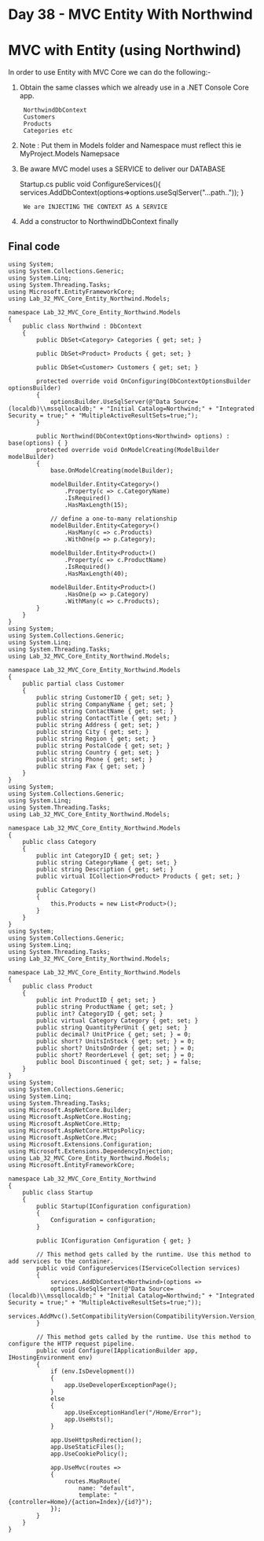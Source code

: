 # Day 38 - MVC Entity With Northwind

# MVC with Entity (using Northwind)

In order to use Entity with MVC Core we can do the following:-

1. Obtain the same classes which we already use in a .NET Console Core app.

        NorthwindDbContext
        Customers
        Products
        Categories etc

2. Note : Put them in Models folder and Namespace must reflect this ie MyProject.Models Namepsace
3. Be aware MVC model uses a SERVICE to deliver our DATABASE

    Startup.cs
    public void ConfigureServices(){
    services.AddDbContext<Northwind>(options=>options.useSqlServer("...path.."));
    }

        We are INJECTING THE CONTEXT AS A SERVICE

4. Add a constructor to NorthwindDbContext finally

## Final code

    using System;
    using System.Collections.Generic;
    using System.Linq;
    using System.Threading.Tasks;
    using Microsoft.EntityFrameworkCore;
    using Lab_32_MVC_Core_Entity_Northwind.Models;
    
    namespace Lab_32_MVC_Core_Entity_Northwind.Models
    {
        public class Northwind : DbContext
        {
            public DbSet<Category> Categories { get; set; }
    
            public DbSet<Product> Products { get; set; }
    
            public DbSet<Customer> Customers { get; set; }
    
            protected override void OnConfiguring(DbContextOptionsBuilder optionsBuilder)
            {
                optionsBuilder.UseSqlServer(@"Data Source=(localdb)\\mssqllocaldb;" + "Initial Catalog=Northwind;" + "Integrated Security = true;" + "MultipleActiveResultSets=true;");
            }
    
            public Northwind(DbContextOptions<Northwind> options) : base(options) { }
            protected override void OnModelCreating(ModelBuilder modelBuilder)
            {
                base.OnModelCreating(modelBuilder);
    
                modelBuilder.Entity<Category>()
                    .Property(c => c.CategoryName)
                    .IsRequired()
                    .HasMaxLength(15);
    
                // define a one-to-many relationship
                modelBuilder.Entity<Category>()
                    .HasMany(c => c.Products)
                    .WithOne(p => p.Category);
    
                modelBuilder.Entity<Product>()
                    .Property(c => c.ProductName)
                    .IsRequired()
                    .HasMaxLength(40);
    
                modelBuilder.Entity<Product>()
                    .HasOne(p => p.Category)
                    .WithMany(c => c.Products);
            }
        }
    }
    using System;
    using System.Collections.Generic;
    using System.Linq;
    using System.Threading.Tasks;
    using Lab_32_MVC_Core_Entity_Northwind.Models;
    
    namespace Lab_32_MVC_Core_Entity_Northwind.Models
    {
        public partial class Customer
        {
            public string CustomerID { get; set; }
            public string CompanyName { get; set; }
            public string ContactName { get; set; }
            public string ContactTitle { get; set; }
            public string Address { get; set; }
            public string City { get; set; }
            public string Region { get; set; }
            public string PostalCode { get; set; }
            public string Country { get; set; }
            public string Phone { get; set; }
            public string Fax { get; set; }
        }
    }
    using System;
    using System.Collections.Generic;
    using System.Linq;
    using System.Threading.Tasks;
    using Lab_32_MVC_Core_Entity_Northwind.Models;
    
    namespace Lab_32_MVC_Core_Entity_Northwind.Models
    {
        public class Category
        {
            public int CategoryID { get; set; }
            public string CategoryName { get; set; }
            public string Description { get; set; }
            public virtual ICollection<Product> Products { get; set; }
    
            public Category()
            {
                this.Products = new List<Product>();
            }
        }
    }
    using System;
    using System.Collections.Generic;
    using System.Linq;
    using System.Threading.Tasks;
    using Lab_32_MVC_Core_Entity_Northwind.Models;
    
    namespace Lab_32_MVC_Core_Entity_Northwind.Models
    {
        public class Product
        {
            public int ProductID { get; set; }
            public string ProductName { get; set; }
            public int? CategoryID { get; set; }
            public virtual Category Category { get; set; }
            public string QuantityPerUnit { get; set; }
            public decimal? UnitPrice { get; set; } = 0;
            public short? UnitsInStock { get; set; } = 0;
            public short? UnitsOnOrder { get; set; } = 0;
            public short? ReorderLevel { get; set; } = 0;
            public bool Discontinued { get; set; } = false;
        }
    }
    using System;
    using System.Collections.Generic;
    using System.Linq;
    using System.Threading.Tasks;
    using Microsoft.AspNetCore.Builder;
    using Microsoft.AspNetCore.Hosting;
    using Microsoft.AspNetCore.Http;
    using Microsoft.AspNetCore.HttpsPolicy;
    using Microsoft.AspNetCore.Mvc;
    using Microsoft.Extensions.Configuration;
    using Microsoft.Extensions.DependencyInjection;
    using Lab_32_MVC_Core_Entity_Northwind.Models;
    using Microsoft.EntityFrameworkCore;
    
    namespace Lab_32_MVC_Core_Entity_Northwind
    {
        public class Startup
        {
            public Startup(IConfiguration configuration)
            {
                Configuration = configuration;
            }
    
            public IConfiguration Configuration { get; }
    
            // This method gets called by the runtime. Use this method to add services to the container.
            public void ConfigureServices(IServiceCollection services)
            {
                services.AddDbContext<Northwind>(options =>
                options.UseSqlServer(@"Data Source=(localdb)\\mssqllocaldb;" + "Initial Catalog=Northwind;" + "Integrated Security = true;" + "MultipleActiveResultSets=true;"));
                services.AddMvc().SetCompatibilityVersion(CompatibilityVersion.Version_2_1);
            }
    
            // This method gets called by the runtime. Use this method to configure the HTTP request pipeline.
            public void Configure(IApplicationBuilder app, IHostingEnvironment env)
            {
                if (env.IsDevelopment())
                {
                    app.UseDeveloperExceptionPage();
                }
                else
                {
                    app.UseExceptionHandler("/Home/Error");
                    app.UseHsts();
                }
    
                app.UseHttpsRedirection();
                app.UseStaticFiles();
                app.UseCookiePolicy();
    
                app.UseMvc(routes =>
                {
                    routes.MapRoute(
                        name: "default",
                        template: "{controller=Home}/{action=Index}/{id?}");
                });
            }
        }
    }